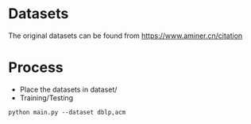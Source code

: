 # Datasets
The original datasets can be found from https://www.aminer.cn/citation
# Process
* Place the datasets in dataset/
* Training/Testing
```
python main.py --dataset dblp,acm
```
